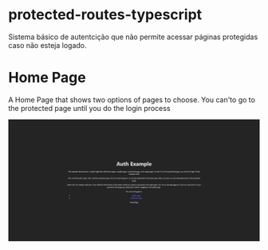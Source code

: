 # protected-routes-typescript
<p>Sistema básico de autentcição que não permite acessar páginas protegidas caso não esteja logado.</p>

<h1>Home Page</h1>
<p>A Home Page that shows two options of pages to choose. You can'to go to the protected page until you do the login process</p>
<img src='public/home.png'>

